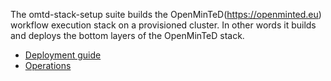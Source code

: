 The omtd-stack-setup suite builds the OpenMinTeD(https://openminted.eu) workflow execution stack on a provisioned cluster. In other words it builds and deploys the bottom layers of the OpenMinTeD stack.

- [Deployment guide](./docs/deployment_guide.md)
- [Operations](./docs/operations.md)
